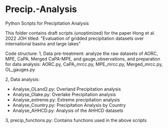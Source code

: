 # Precip.-Analysis
Python Scripts for Precipitation Analysis

This folder contains draft scripts (unoptimized) for the paper Hong et al. 2022 JOH titled:
"Evaluation of gridded precipitation datasets over international basins and large lakes"

Code structure:
1, Data pre-treatment: analyze the raw datasets of AORC, MPE, CaPA, Merged CaPA-MPE, and gauge_observations, and preparation for data analysis:
AORC.py, CaPA_mrcc.py, MPE_mrcc.py, Merged_mrcc.py, OL_gauges.py

2, Data analysis:
- Analyse_OLand2.py: Overland Precipitation analysis
- Analyse_Olake.py: Overlake Precipitation analysis
- Analyse_extreme.py: Extreme precipitation analysis
- Analyse_Country.py: Precipitation Analysis by Country
- Analyse_AHHCD.py: Analysis of the AHHCD datasets

3, precip_functions.py: Contains functions used in the above scripts

